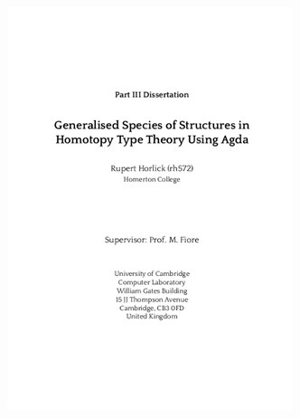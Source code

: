 <p align="center">
  <img width="800" src="https://raw.githubusercontent.com/ruhatch/PartIIIProject/master/Dissertation/cover.png?token=AILnpvd0ChYwfX5nK7yycfIiMCbauoaDks5aeSxAwA%3D%3D">
</p>
